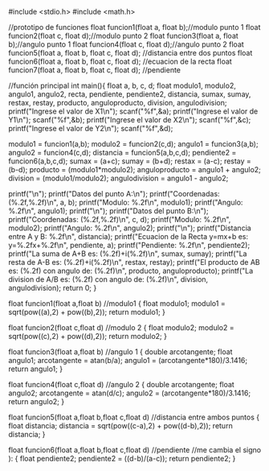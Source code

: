 #include <stdio.h>
#include <math.h>

//prototipo de funciones
float funcion1(float a, float b);//modulo punto 1
float funcion2(float c, float d);//modulo punto 2
float funcion3(float a, float b);//angulo punto 1
float funcion4(float c, float d);//angulo punto 2
float funcion5(float a, float b, float c, float d); //distancia entre dos puntos
float funcion6(float a, float b, float c, float d); //ecuacion de la recta
float funcion7(float a, float b, float c, float d); //pendiente

//función principal
int main(){
  float a, b, c, d;
  float modulo1, modulo2, angulo1, angulo2, recta, pendiente, pendiente2, distancia, sumax, sumay, restax, restay, producto, anguloproducto, division, angulodivision;
  printf("Ingrese el valor de X1\n");
  scanf("%f",&a);
  printf("Ingrese el valor de Y1\n");
  scanf("%f",&b);
  printf("Ingrese el valor de X2\n");
  scanf("%f",&c);
  printf("Ingrese el valor de Y2\n");
  scanf("%f",&d);

  modulo1 = funcion1(a,b);
  modulo2 = funcion2(c,d);
  angulo1 = funcion3(a,b);
  angulo2 = funcion4(c,d);
  distancia = funcion5(a,b,c,d);
  pendiente2 = funcion6(a,b,c,d);
  sumax = (a+c);
  sumay = (b+d);
  restax = (a-c);
  restay = (b-d);
  producto = (modulo1*modulo2);
  anguloproducto = angulo1 + angulo2;
  division = (modulo1/modulo2);
  angulodivision = angulo1 - angulo2;

  printf("\n");
  printf("Datos del punto A:\n");
  printf("Coordenadas: (%.2f,%.2f)\n", a, b);
  printf("Modulo: %.2f\n", modulo1);
  printf("Angulo: %.2f\n", angulo1);
  printf("\n");
  printf("Datos del punto B:\n");
  printf("Coordenadas: (%.2f,%.2f)\n", c, d);
  printf("Modulo: %.2f\n", modulo2);
  printf("Angulo: %.2f\n", angulo2);
  printf("\n");
  printf("Distancia entre A y B: %.2f\n", distancia);
  printf("Ecuacion de la Recta y=mx+b es: y=%.2fx+%.2f\n", pendiente, a);
  printf("Pendiente: %.2f\n", pendiente2);
  printf("La suma de A+B es: (%.2f)+i(%.2f)\n", sumax, sumay);
  printf("La resta de A-B es: (%.2f)+i(%.2f)\n", restax, restay);
  printf("El producto de AB es: (%.2f) con angulo de: (%.2f)\n", producto, anguloproducto);
  printf("La division de A/B es: (%.2f) con angulo de: (%.2f)\n", division, angulodivision);
  return 0;
}

float funcion1(float a,float b) //modulo1
{
   float modulo1;
   modulo1 = sqrt(pow((a),2) + pow((b),2));
   return modulo1;
}

float funcion2(float c,float d) //modulo 2
{
   float modulo2;
   modulo2 = sqrt(pow((c),2) + pow((d),2));
   return modulo2;
}

float funcion3(float a,float b) //angulo 1
{
   double arcotangente;
   float angulo1;
   arcotangente = atan(b/a);
   angulo1 = (arcotangente*180)/3.1416;
   return angulo1;
}

float funcion4(float c,float d) //angulo 2
{
   double arcotangente;
   float angulo2;
   arcotangente = atan(d/c);
   angulo2 = (arcotangente*180)/3.1416;
   return angulo2;
}

float funcion5(float a,float b,float c,float d) //distancia entre ambos puntos
{
   float distancia;
   distancia = sqrt(pow((c-a),2) + pow((d-b),2));
   return distancia;
}

float funcion6(float a,float b,float c,float d) //pendiente //me cambia el signo ):
{
   float pendiente2;
   pendiente2 = ((d-b)/(a-c));
   return pendiente2;
}
